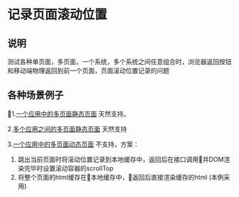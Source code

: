 # 记录页面滚动位置

## 说明

测试各种单页面，多页面，一个系统，多个系统之间任意组合时，浏览器返回按钮和移动端物理返回到前一个页面，页面滚动位置记录的问题

## 各种场景例子

1.[一个应用中的多页面静态页面](./demo-1) 天然支持。

2.[多个应用之间的多页面静态页面](./demo-2) 天然支持

3.[一个应用中的多页面动态页面](./demo-3) 不支持，方案：

  1. 跳出当前页面时将滚动位置记录到本地缓存中，返回后在接口调用并DOM渲染完毕时设置滚动容器的scrollTop
  2. 将整个页面的html缓存在本地缓存中，返回后直接渲染缓存的html (本例采用)


